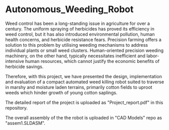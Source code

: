 # Autonomous_Weeding_Robot

Weed control has been a long-standing issue in agriculture for over a century. The uniform spraying of herbicides has proved its efficiency in weed control, but it has also introduced environmental pollution, human health concerns, and herbicide resistance fears. Precision farming offers a solution to this problem by utilising weeding mechanisms to address individual plants or small weed clusters. Human-oriented precision weeding machinery, on the other hand, typically necessitates inefficient and labor-intensive human resources, which cannot justify the economic benefits of herbicide savings.

Therefore, with this project, we have presented the design, implementation and evaluation of a compact automated weed killing robot suited to traverse in marshy and moisture laden terrains, primarily cotton fields to uproot weeds which hinder growth of young cotton saplings.

The detailed report of the project is uploaded as "Project_report.pdf" in this repository.

The overall assembly of the the robot is uploaded in "CAD Models" repo as "assem1.SLDASM".
